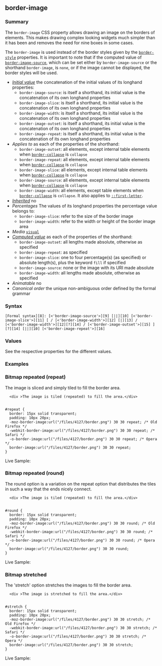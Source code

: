 ## border-image

### Summary

The `border-image` CSS property allows drawing an image on the borders of elements. This makes drawing complex looking widgets much simpler than it has been and removes the need for nine boxes in some cases.

The `border-image` is used instead of the border styles given by the [`border-style`][0] properties. It is important to note that if the computed value of [`border-image-source`][1], which can be set either by `border-image-source` or the shorthand `border-image`, is `none`, or if the image cannot be displayed, the border styles will be used.

* _[Initial value][2]_ the concatenation of the initial values of its longhand properties:
  * `border-image-source`: is itself a shorthand, its initial value is the concatenation of its own longhand properties
  * `border-image-slice`: is itself a shorthand, its initial value is the concatenation of its own longhand properties
  * `border-image-width`: is itself a shorthand, its initial value is the concatenation of its own longhand properties
  * `border-image-outset`: is itself a shorthand, its initial value is the concatenation of its own longhand properties
  * `border-image-repeat`: is itself a shorthand, its initial value is the concatenation of its own longhand properties 
* _Applies to_ as each of the properties of the shorthand:
  * `border-image-outset`: all elements, except internal table elements when [`border-collapse`][3] is `collapse`
  * `border-image-repeat`: all elements, except internal table elements when [`border-collapse`][3] is `collapse`
  * `border-image-slice`: all elements, except internal table elements when [`border-collapse`][3] is `collapse`
  * `border-image-source`: all elements, except internal table elements when [`border-collapse`][3] is `collapse`
  * `border-image-width`: all elements, except table elements when [`border-collapse`][3] is `collapse`. It also applies to [`::first-letter`][4]. 
* _[Inherited][5]_ no 
* _Percentages_ The values of its longhand properties the percentage value belongs to:
  * `border-image-slice`: refer to the size of the border image
  * `border-image-width`: refer to the width or height of the border image area 
* _Media_ [`visual`][6] 
* _[Computed value][7]_ as each of the properties of the shorthand:
  * `border-image-outset`: all lengths made absolute, otherwise as specified
  * `border-image-repeat`: as specified
  * `border-image-slice`: one to four percentage(s) (as specified) or absolute length(s), plus the keyword `fill` if specified
  * `border-image-source`: none or the image with its URI made absolute
  * `border-image-width`: all lengths made absolute, otherwise as specified 
* _Animatable_ no 
* _Canonical order_ the unique non-ambiguous order defined by the formal grammar

### Syntax

    [Formal syntax][8]: [<'border-image-source'>][9] [||][10] [<'border-image-slice'>][11] [ / [<'border-image-width'>][12] [|][13] / [<'border-image-width'>][12][?][14] / [<'border-image-outset'>][15] ][?][14] [||][10] [<'border-image-repeat'>][16]

### Values

See the respective properties for the different values.

### Examples

### Bitmap repeated (repeat)

The image is sliced and simply tiled to fill the border area.

      <div >The image is tiled (repeated) to fill the area.</div>
    

    #repeat { 
      border: 15px solid transparent;
      padding: 10px 20px;
      -moz-border-image:url("/files/4127/border.png") 30 30 repeat; /* Old Firefox */
      -webkit-border-image:url("/files/4127/border.png") 30 30 repeat; /* Safari */
      -o-border-image:url("/files/4127/border.png") 30 30 repeat; /* Opera */
      border-image:url("/files/4127/border.png") 30 30 repeat;
    }
    

Live Sample:  

### Bitmap repeated (round)

The round option is a variation on the repeat option that distributes the tiles in such a way that the ends nicely connect.

      <div >The image is tiled (repeated) to fill the area.</div>
    

    #round { 
      border: 15px solid transparent;
      padding: 10px 20px;
      -moz-border-image:url("/files/4127/border.png") 30 30 round; /* Old Firefox */
      -webkit-border-image:url("/files/4127/border.png") 30 30 round; /* Safari */
      -o-border-image:url("/files/4127/border.png") 30 30 round; /* Opera */
      border-image:url("/files/4127/border.png") 30 30 round;
    }
    

Live Sample:  

### Bitmap stretched

The 'stretch' option stretches the images to fill the border area.

      <div >The image is stretched to fill the area.</div>
    

    #stretch { 
      border: 15px solid transparent;
      padding: 10px 20px;
      -moz-border-image:url("/files/4127/border.png") 30 30 stretch; /* Old Firefox */
      -webkit-border-image:url("/files/4127/border.png") 30 30 stretch; /* Safari */
      -o-border-image:url("/files/4127/border.png") 30 30 stretch; /* Opera */
      border-image:url("/files/4127/border.png") 30 30 stretch;
    }
    

Live Sample:  


[0]: https://developer.mozilla.org/en/docs/Web/CSS/border-style "Technical review completed."
[1]: https://developer.mozilla.org/en/docs/Web/CSS/border-image-source "The border-image-source CSS property defines the <image> to use instead of the style of the border. If this property is set to none, the style defined by border-style is used instead."
[2]: https://developer.mozilla.org/en/docs/CSS/initial_value
[3]: https://developer.mozilla.org/en/docs/Web/CSS/border-collapse "The border-collapse CSS property selects a table's border model. This has a big influence on the look and style of the table cells."
[4]: https://developer.mozilla.org/en/docs/Web/CSS/::first-letter "The ::first-letter CSS pseudo-element selects the first letter of the first line of a block, if it is not preceded by any other content (such as images or inline tables) on its line."
[5]: https://developer.mozilla.org/en/docs/CSS/inheritance
[6]: https://developer.mozilla.org/en/docs/CSS/@media#Media_groups
[7]: https://developer.mozilla.org/en/docs/CSS/computed_value
[8]: https://developer.mozilla.org/en/docs/CSS/Value_definition_syntax "CSS/Value_definition_syntax"
[9]: https://developer.mozilla.org/en/docs/CSS/border-image-source "none | <image>"
[10]: https://developer.mozilla.org/en/docs/CSS/Value_definition_syntax#Double_bar "Double bar: The two entities are optional, and may appear in any order."
[11]: https://developer.mozilla.org/en/docs/CSS/border-image-slice "[<number> | <percentage>]{1,4} && fill?"
[12]: https://developer.mozilla.org/en/docs/CSS/border-image-width "[ <length> | <percentage> | <number> | auto ]{1,4}"
[13]: https://developer.mozilla.org/en/docs/CSS/Value_definition_syntax#Single_bar "Single bar: The two entities are optional, but exactly one must be present."
[14]: https://developer.mozilla.org/en/docs/CSS/Value_definition_syntax#Question_mark_(.3F) "Question mark multiplier: The previous entity is optional (it may be used once, or not at all)."
[15]: https://developer.mozilla.org/en/docs/CSS/border-image-outset "[ <length> | <number> ]{1,4}"
[16]: https://developer.mozilla.org/en/docs/CSS/border-image-repeat "[ stretch | repeat | round ]{1,2}"